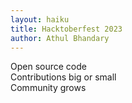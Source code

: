 ```yaml
---
layout: haiku
title: Hacktoberfest 2023
author: Athul Bhandary
---
```


Open source code<br>
Contributions big or small<br>
Community grows<br>